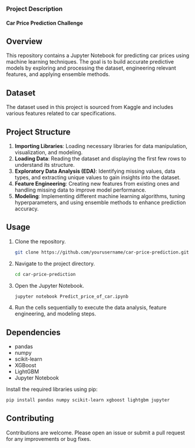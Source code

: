 ### Project Description

#### Car Price Prediction Challenge

## Overview
This repository contains a Jupyter Notebook for predicting car prices using machine learning techniques. The goal is to build accurate predictive models by exploring and processing the dataset, engineering relevant features, and applying ensemble methods.

## Dataset
The dataset used in this project is sourced from Kaggle and includes various features related to car specifications.

## Project Structure
1. **Importing Libraries**: Loading necessary libraries for data manipulation, visualization, and modeling.
2. **Loading Data**: Reading the dataset and displaying the first few rows to understand its structure.
3. **Exploratory Data Analysis (EDA)**: Identifying missing values, data types, and extracting unique values to gain insights into the dataset.
4. **Feature Engineering**: Creating new features from existing ones and handling missing data to improve model performance.
5. **Modeling**: Implementing different machine learning algorithms, tuning hyperparameters, and using ensemble methods to enhance prediction accuracy.

## Usage
1. Clone the repository.
   ```sh
   git clone https://github.com/yourusername/car-price-prediction.git
   ```
2. Navigate to the project directory.
   ```sh
   cd car-price-prediction
   ```
3. Open the Jupyter Notebook.
   ```sh
   jupyter notebook Predict_price_of_car.ipynb
   ```
4. Run the cells sequentially to execute the data analysis, feature engineering, and modeling steps.

## Dependencies
- pandas
- numpy
- scikit-learn
- XGBoost
- LightGBM
- Jupyter Notebook

Install the required libraries using pip:
```sh
pip install pandas numpy scikit-learn xgboost lightgbm jupyter
```

## Contributing
Contributions are welcome. Please open an issue or submit a pull request for any improvements or bug fixes.
